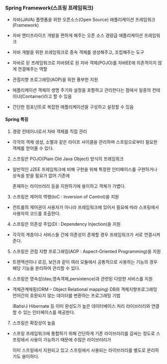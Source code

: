 
### Spring Framework(스프링 프레임워크)

- 자바(JAVA) 플랫폼을 위한 오픈소스(Open Source) 애플리케이션 프레임워크(Framework)

- 자바 엔터프라이즈 개발을 편하게 해주는 오픈 소스 경량급 애플리케이션 프레임워크

- 자바 개발을 위한 프레임워크로 종속 객체를 생성해주고,  조립해주는 도구

- 자바로 된 프레임워크로 자바SE로 된 자바 객체(POJO)를 자바EE에 의존적이지 않게 연결해주는 역할

- 관점지향 프로그래밍(AOP)을 위한 풍부한 지원

- 애플리케이션 객체의 생명 주기와 설정을 포함하고 관리한다는 점에서 일종의 컨테이너(Container)라고 할 수 있음

- 간단한 컴포넌트로 복잡한 애플리케이션을 구성하고 설정할 수 있음




#### Spring 특징

 

1. 경량 컨테이너로서 자바 객체를 직접 관리

- 각각의 객체 생성, 소멸과 같은 라이프 사이클을 관리하며 스프링으로부터 필요한 객체를 얻어올 수 있다.

 

2. 스프링은 POJO(Plain Old Java Object) 방식의 프레임워크

- 일반적인 J2EE 프레임워크에 비해 구현을 위해 특정한 인터페이스를 구현하거나 상속을 받을 필요가 없어 기존에

   존재하는 라이브러리 등을 지원하기에 용이하고 객체가 가볍다.

 

3. 스프링은 제어의 역행(IoC : Inversion of Control)을 지원

- 컨트롤의 제어권이 사용자가 아니라 프레임워크에 있어서 필요에 따라 스프링에서 사용자의 코드를 호출한다.



4. 스프링은 의존성 주입(DI : Dependency Injection)을 지원

- 각각의 계층이나 서비스들 간에 의존성이 존재할 경우 프레임워크가 서로 연결시켜준다.

 

5. 스프링은 관점 지향 프로그래밍(AOP : Aspect-Oriented Programming)을 지원

- 트랜잭션이나 로깅, 보안과 같이 여러 모듈에서 공통적으로 사용하는 기능의 경우 해당 기능을 분리하여 관리할 수 있다.



6. 스프링은 영속성(dao,영속객체,persistence)과 관련된 다양한 서비스를 지원

- 객체관계매핑(ORM – Object Relational mapping) DB와 객체지향프로그래밍 언어간의 호환되지 않는 데이터를 변환하는 프로그래밍 기법

   iBatis나 Hibernate 등 이미 완성도가 높은 데이터베이스 처리 라이브러리와 연결할 수 있는 인터페이스를 제공한다.

 

7. 스프링은 확장성이 높음

- 스프링 프레임워크에 통합하기 위해 간단하게 기존 라이브러리를 감싸는 정도로 스프링에서 사용이 가능하기 때문에 수많은 라이브러리가

   이미 스프링에서 지원되고 있고 스프링에서 사용되는 라이브러리를 별도로 분리하기도 용이하다.
